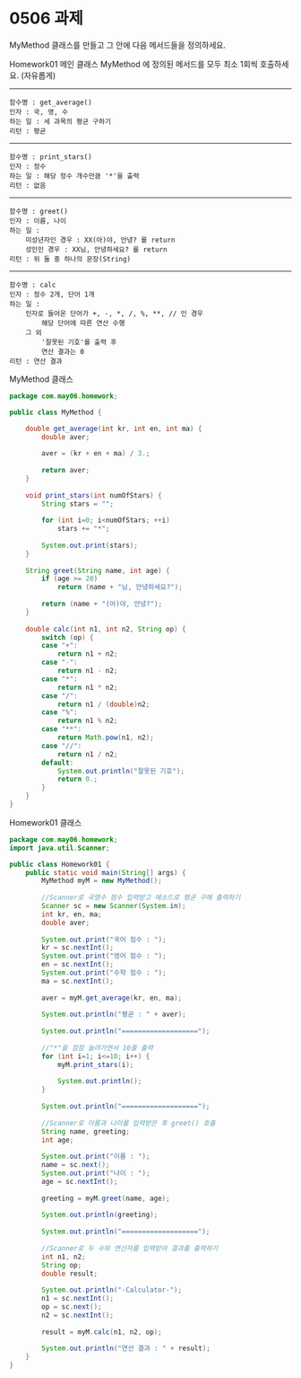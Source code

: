 # 0506 과제

MyMethod 클래스를 만들고 그 안에 다음 메서드들을 정의하세요.

Homework01 메인 클래스 MyMethod 에 정의된 메서드를 모두 최소 1회씩 호출하세요. (자유롭게)

------------------------------------------------------

    함수명 : get_average()
    인자 : 국, 영, 수
    하는 일 : 세 과목의 평균 구하기
    리턴 : 평균

------------------------------------------------------

    함수명 : print_stars()
    인자 : 정수
    하는 일 : 해당 정수 개수만큼 '*'을 출력
    리턴 : 없음

------------------------------------------------------

    함수명 : greet()
    인자 : 이름, 나이
    하는 일 :
        미성년자인 경우 : XX(아)야, 안녕? 를 return
        성인인 경우 : XX님, 안녕하세요? 를 return
    리턴 : 위 둘 중 하나의 문장(String)

------------------------------------------------------

    함수명 : calc
    인자 : 정수 2개, 단어 1개
    하는 일 :
        인자로 들어온 단어가 +, -, *, /, %, **, // 인 경우
            해당 단어에 따른 연산 수행
        그 외
            '잘못된 기호'를 출력 후
            연산 결과는 0
    리턴 : 연산 결과



MyMethod 클래스

```java
package com.may06.homework;

public class MyMethod {

	double get_average(int kr, int en, int ma) {
		double aver;
		
		aver = (kr + en + ma) / 3.;
		
		return aver;
	}
	
	void print_stars(int numOfStars) {
		String stars = "";
		
		for (int i=0; i<numOfStars; ++i)
			stars += "*";
		
		System.out.print(stars);
	}
	
	String greet(String name, int age) {
		if (age >= 20)
			return (name + "님, 안녕하세요?");
		
		return (name + "(아)야, 안녕?");
	}
	
	double calc(int n1, int n2, String op) {
		switch (op) {
		case "+":
			return n1 + n2;
		case "-":
			return n1 - n2;
		case "*":
			return n1 * n2;
		case "/":
			return n1 / (double)n2;
		case "%":
			return n1 % n2;
		case "**":
			return Math.pow(n1, n2);
		case "//":
			return n1 / n2;
		default:
			System.out.println("잘못된 기호");
			return 0.;
		}
	}
}
```



Homework01 클래스

```java
package com.may06.homework;
import java.util.Scanner;

public class Homework01 {
	public static void main(String[] args) {
		MyMethod myM = new MyMethod();
		
		//Scanner로 국영수 점수 입력받고 메소드로 평균 구해 출력하기
		Scanner sc = new Scanner(System.in);
		int kr, en, ma;
		double aver;
		
		System.out.print("국어 점수 : ");
		kr = sc.nextInt();
		System.out.print("영어 점수 : ");
		en = sc.nextInt();
		System.out.print("수학 점수 : ");
		ma = sc.nextInt();
		
		aver = myM.get_average(kr, en, ma);
		
		System.out.println("평균 : " + aver);
		
		System.out.println("===================");
		
		//"*"을 점점 늘려가면서 10줄 출력
		for (int i=1; i<=10; i++) {
			myM.print_stars(i);
			
			System.out.println();
		}
		
		System.out.println("===================");
		
		//Scanner로 이름과 나이를 입력받은 후 greet() 호출
		String name, greeting;
		int age;
		
		System.out.print("이름 : ");
		name = sc.next();
		System.out.print("나이 : ");
		age = sc.nextInt();
		
		greeting = myM.greet(name, age);
		
		System.out.println(greeting);
		
		System.out.println("===================");
		
		//Scanner로 두 수와 연산자를 입력받아 결과를 출력하기
		int n1, n2;
		String op;
		double result;
		
		System.out.println("-Calculator-");
		n1 = sc.nextInt();
		op = sc.next();
		n2 = sc.nextInt();
		
		result = myM.calc(n1, n2, op);
		
		System.out.println("연산 결과 : " + result);
	}
}
```

